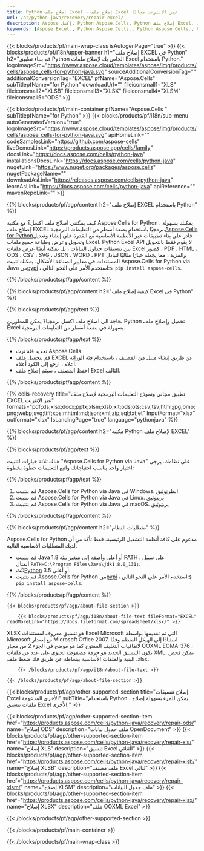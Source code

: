 ```yaml
---
title: Python إصلاح ملف Excel - إصلاح ملف Excel عبر الإنترنت مجانًا
url: /ar/python-java/recovery/repair-excel/ 
description: Aspose إكسل. Python Aspose.Cells. Python إصلاح ملف Excel. أداة مجانية لإصلاح ملفات Excel عبر الإنترنت. إصلاح ملف Excel تالف. استرجاع ملف اكسل تالف داخل تطبيق Python.
keywords: [Aspose Excel., Python Aspose.Cells., Python Aspose Cells., Python Repair excel file., Free Online Repair a corrupted excel file., Python Recover excel file.]
---
```

{{< blocks/products/pf/main-wrap-class isAutogenPage="true" >}}
{{< blocks/products/pf/i18n/upper-banner h1="إصلاح ملف EXCEL في Python" h2="قم ببناء تطبيق Python الخاص بك لإصلاح ملفات Excel باستخدام Python." logoImageSrc="https://www.aspose.cloud/templates/aspose/img/products/cells/aspose_cells-for-python-java.svg" sourceAdditionalConversionTag="" additionalConversionTag="EXCEL" pfName="Aspose.Cells" subTitlepfName="for Python" downloadUrl="" fileiconsmall1="XLS" fileiconsmall2="XLSB" fileiconsmall3="XLSX" fileiconsmall4="XLSM" fileiconsmall5="ODS" >}}

{{< blocks/products/pf/main-container pfName="Aspose.Cells " subTitlepfName="for Python" >}}
{{< blocks/products/pf/i18n/sub-menu autoGeneratedVersion="true" logoImageSrc="https://www.aspose.cloud/templates/aspose/img/products/cells/aspose_cells-for-python-java.svg" apiHomeLink="" codeSamplesLink="https://github.com/aspose-cells" liveDemosLink="https://products.aspose.app/cells/family" docsLink="https://docs.aspose.com/cells/python-java" installationsDocsLink="https://docs.aspose.com/cells/python-java" nugetLink="https://www.nuget.org/packages/aspose.cells" nugetPackageName="" downloadAsLink="https://releases.aspose.com/cells/python-java" learnAsLink="https://docs.aspose.com/cells/python-java" apiReference="" mavenRepoLink="" >}}

{{% blocks/products/pf/agp/content h2="إصلاح ملف EXCEL باستخدام Python" %}}

 كيف يمكنني اصلاح ملف اكسل؟ مع مكتبة Aspose.Cells for Python ، يمكنك بسهولة إصلاح ملف EXCEL برمجيًا باستخدام بضعة أسطر من التعليمات البرمجية.[Aspose.Cells for Python](https://products.aspose.com/cells/python-java)قادر على بناء تطبيقات عبر الأنظمة الأساسية مع القدرة على إنشاء وتعديل وتحويل وعرض وطباعة جميع ملفات Excel. Python Excel API لا يقوم فقط بالتحويل بين تنسيقات جداول البيانات ، بل يمكنه أيضًا عرض ملفات Excel كصور ، PDF ، HTML ، ODS ، CSV ، SVG ، JSON ، WORD ، PPT والمزيد ، مما يجعله خيارًا مثاليًا لتبادل المستندات في معايير الصناعة الأشكال. يمكنك تثبيت Aspose.Cells for Python via Java من<a href="https://pypi.org/project/aspose-cells/">pypi</a> ، استخدم الأمر على النحو التالي:<code>$ pip install aspose-cells</code>.


{{% /blocks/products/pf/agp/content %}}


{{% blocks/products/pf/agp/content h2="كيفية إصلاح ملف Excel في Python" %}}

{{% blocks/products/pf/agp/text %}}

بحاجة الى اصلاح ملف اكسل برمجيا؟ يمكن للمطورين Python تحميل وإصلاح ملف Excel بسهولة في بضعة أسطر من التعليمات البرمجية.

{{% /blocks/products/pf/agp/text %}}

+ تحديد فئة ترث Aspose.Cells.
+ قم بتحميل ملف EXCEL عن طريق إنشاء مثيل من المصنف ، باستخدام فئة الوراثة أعلاه ، ارجع إلى الكود أعلاه.
+ احفظ المصنف ، سيتم إصلاح ملف Excel التالف.

{{% /blocks/products/pf/agp/content %}}

{{% cells-recovery title="تطبيق مجاني ونموذج التعليمات البرمجية لإصلاح ملف EXCEL عبر الإنترنت" formats="pdf;xls;xlsx;docx;pptx;xlsm;xlsb;xlt;ods;ots;csv;tsv;html;jpg;bmp;png;webp;svg;tiff;xps;mhtml;md;json;xml;zip;sql;txt;et" InputFormat="xlsx" outformat="xlsx" IsLandingPage="true" language="pythonjava" %}}    
    
{{% blocks/products/pf/agp/content h2="مكتبة Python لإصلاح ملف EXCEL" %}}

{{% blocks/products/pf/agp/text %}}

هناك ثلاثة خيارات لتثبيت "Aspose.Cells for Python via Java" على نظامك. يرجى اختيار واحد يناسب احتياجاتك واتبع التعليمات خطوة بخطوة:

{{% /blocks/products/pf/agp/text %}}

1.  قم بتثبيت Aspose.Cells for Python via Java في Windows. انظر[توثيق](https://docs.aspose.com/cells/python-java/getting-started/#windows)
1.  قم بتثبيت Aspose.Cells for Python via Java في Linux. يرى[توثيق](https://docs.aspose.com/cells/python-java/getting-started/#linux)
1.  قم بتثبيت Aspose.Cells for Python via Java في macOS. يرى[توثيق](https://docs.aspose.com/cells/python-java/getting-started/#macos)


{{% /blocks/products/pf/agp/content %}}

{{% blocks/products/pf/agp/content h2="متطلبات النظام" %}}

 Aspose.Cells for Python مدعوم على كافة أنظمة التشغيل الرئيسية. فقط تأكد من أن لديك المتطلبات الأساسية التالية.
 
-  قم بتثبيت Java 1.8 أو أعلى وأضفه إلى متغير بيئة PATH ، على سبيل المثال:<code>PATH=C:\Program Files\Java\jdk1.8.0_131;</code>.
-  ثَبَّتَ[Python](https://www.python.org/downloads/) 3.5 أو أعلى.
- قم بتثبيت Aspose.Cells for Python من<a href="https://pypi.org/project/aspose-cells/">pypi</a> ، استخدم الأمر على النحو التالي:<code>$ pip install aspose-cells</code>.


{{% /blocks/products/pf/agp/content %}}

<!-- aboutfile Starts -->

    {{< blocks/products/pf/agp/about-file-section >}}

        {{< blocks/products/pf/agp/i18n/about-file-text fileFormat="EXCEL" readMoreLink="https://docs.fileformat.com/spreadsheet/xlsx/" >}}
XLSX هو تنسيق معروف لمستندات Excel Microsoft التي تم تقديمها بواسطة Microsoft مع إصدار Microsoft Office 2007. استنادًا إلى الهيكل المنظم وفقًا لاتفاقيات التغليف المفتوح كما هو موضح في الجزء 2 من معيار OOXML ECMA-376 ، يكون التنسيق الجديد هو حزمة مضغوطة تحتوي على عدد من ملفات XML. يمكن فحص البنية والملفات الأساسية ببساطة عن طريق فك ضغط ملف .xlsx.

        {{< /blocks/products/pf/agp/i18n/about-file-text >}}

    {{< /blocks/products/pf/agp/about-file-section >}}

<!-- aboutfile Ends -->

{{< blocks/products/pf/agp/other-supported-section title="إصلاح تنسيقات Excel الأخرى المدعومة" subTitle="باستخدام Python ، يمكن للمرء بسهولة إصلاح ملفات تنسيق Excel الأخرى." >}}

{{< blocks/products/pf/agp/other-supported-section-item href="https://products.aspose.com/cells/python-java/recovery/repair-ods/" name="إصلاح ODS" description="ملف جدول بيانات OpenDocument" >}}
{{< blocks/products/pf/agp/other-supported-section-item href="https://products.aspose.com/cells/python-java/recovery/repair-xls/" name="إصلاح XLS" description="تنسيق Excel الثنائي" >}}
{{< blocks/products/pf/agp/other-supported-section-item href="https://products.aspose.com/cells/python-java/recovery/repair-xlsb/" name="إصلاح XLSB" description="ملف مصنف Excel ثنائي" >}}
{{< blocks/products/pf/agp/other-supported-section-item href="https://products.aspose.com/cells/python-java/recovery/repair-xlsm/" name="إصلاح XLSM" description="ملف جدول البيانات" >}}
{{< blocks/products/pf/agp/other-supported-section-item href="https://products.aspose.com/cells/python-java/recovery/repair-xlsx/" name="إصلاح XLSX" description="ملف OOXML Excel" >}}

{{< /blocks/products/pf/agp/other-supported-section >}}

{{< /blocks/products/pf/main-container >}}
    
{{< /blocks/products/pf/main-wrap-class >}}
